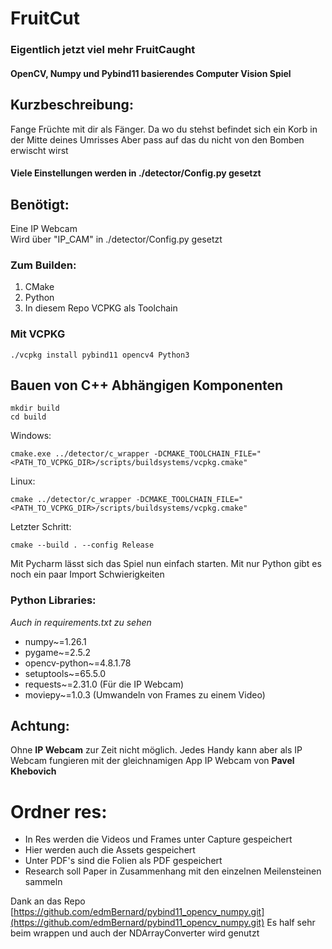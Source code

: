# FruitCut
### Eigentlich jetzt viel mehr FruitCaught
####  OpenCV, Numpy und Pybind11 basierendes Computer Vision Spiel

## Kurzbeschreibung:
Fange Früchte mit dir als Fänger.
Da wo du stehst befindet sich ein Korb in der Mitte deines Umrisses
Aber pass auf das du nicht von den Bomben erwischt wirst

#### Viele Einstellungen werden in ./detector/Config.py gesetzt

## Benötigt:
Eine IP Webcam \
Wird über "IP_CAM" in ./detector/Config.py gesetzt


### Zum Builden:
1. CMake
2. Python
3. In diesem Repo VCPKG als Toolchain

### Mit VCPKG
```
./vcpkg install pybind11 opencv4 Python3
```

## Bauen von C++ Abhängigen Komponenten

```
mkdir build
cd build
```
Windows:
```
cmake.exe ../detector/c_wrapper -DCMAKE_TOOLCHAIN_FILE="<PATH_TO_VCPKG_DIR>/scripts/buildsystems/vcpkg.cmake"
```
Linux:
```
cmake ../detector/c_wrapper -DCMAKE_TOOLCHAIN_FILE="<PATH_TO_VCPKG_DIR>/scripts/buildsystems/vcpkg.cmake"
```
Letzter Schritt:
```
cmake --build . --config Release
```

Mit Pycharm lässt sich das Spiel nun einfach starten.
Mit nur Python gibt es noch ein paar Import Schwierigkeiten

### Python Libraries:
_Auch in requirements.txt zu sehen_

- numpy~=1.26.1
- pygame~=2.5.2
- opencv-python~=4.8.1.78
- setuptools~=65.5.0
- requests~=2.31.0 (Für die IP Webcam)
- moviepy~=1.0.3 (Umwandeln von Frames zu einem Video)

## Achtung:
Ohne **IP Webcam** zur Zeit nicht möglich.
Jedes Handy kann aber als IP Webcam fungieren mit der gleichnamigen App IP Webcam von **Pavel Khebovich**

# Ordner res:
 - In Res werden die Videos und Frames unter Capture gespeichert
 - Hier werden auch die Assets gespeichert
 - Unter PDF's sind die Folien als PDF gespeichert
 - Research soll Paper in Zusammenhang mit den einzelnen Meilensteinen sammeln


Dank an das Repo [https://github.com/edmBernard/pybind11_opencv_numpy.git](https://github.com/edmBernard/pybind11_opencv_numpy.git)
Es half sehr beim wrappen und auch der NDArrayConverter wird genutzt
